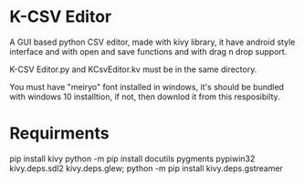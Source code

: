 # K-CSV Editor
A GUI based python CSV editor, made with kivy library, it have android style interface and with open and save functions and with drag n drop support.

K-CSV Editor.py and KCsvEditor.kv must be in the same directory.

You must have "meiryo" font installed in windows, it's should be bundled with windows 10 installtion, if not, then downlod it from this resposibilty.

# Requirments

pip install kivy
python -m pip install docutils pygments pypiwin32 kivy.deps.sdl2 kivy.deps.glew;
python -m pip install kivy.deps.gstreamer
